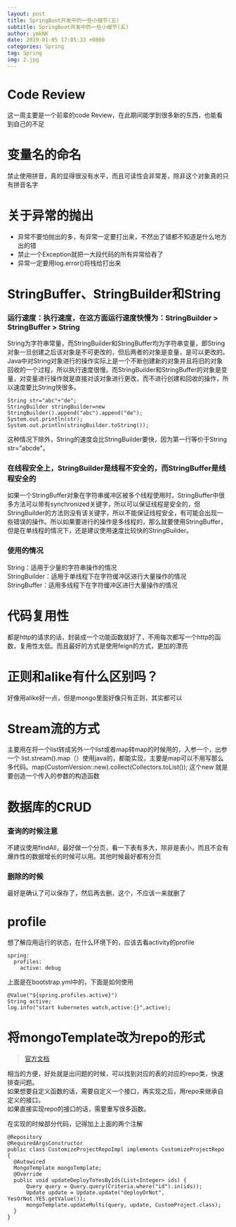 ```yaml
---
layout: post
title: SpringBoot开发中的一些小细节(五)
subtitle: SpringBoot开发中的一些小细节(五)
author: ymkNK
date: 2019-01-05 17:05:33 +0800
categories: Spring
tag: Spring
img: 2.jpg
---
```


# Code Review

这一周主要是一个前辈的code Review，在此期间能学到很多新的东西，也能看到自己的不足

# 变量名的命名

禁止使用拼音，真的显得很没有水平，而且可读性会非常差，除非这个对象真的只有拼音名字

# 关于异常的抛出

-   异常不要怕抛出的多，有异常一定要打出来，不然出了错都不知道是什么地方出的错
-   禁止一个Exception就把一大段代码的所有异常给吞了
-   异常一定要用log.error()将栈给打出来

# StringBuffer、StringBuilder和String

### 运行速度：执行速度，在这方面运行速度快慢为：StringBuilder > StringBuffer > String

String为字符串常量，而StringBuilder和StringBuffer均为字符串变量，即String对象一旦创建之后该对象是不可更改的，但后两者的对象是变量，是可以更改的。Java中对String对象进行的操作实际上是一个不断创建新的对象并且将旧的对象回收的一个过程，所以执行速度很慢。而StringBuilder和StringBuffer的对象是变量，对变量进行操作就是直接对该对象进行更改，而不进行创建和回收的操作，所以速度要比String快很多。

    String str="abc"+"de";
    StringBuilder stringBuilder=new StringBuilder().append("abc").append("de");
    System.out.println(str);
    System.out.println(stringBuilder.toString());

这种情况下除外，String的速度会比StringBuilder要快，因为第一行等价于String str="abcde"。

### 在线程安全上，StringBuilder是线程不安全的，而StringBuffer是线程安全的

如果一个StringBuffer对象在字符串缓冲区被多个线程使用时，StringBuffer中很多方法可以带有synchronized关键字，所以可以保证线程是安全的，但StringBuilder的方法则没有该关键字，所以不能保证线程安全，有可能会出现一些错误的操作。所以如果要进行的操作是多线程的，那么就要使用StringBuffer，但是在单线程的情况下，还是建议使用速度比较快的StringBuilder。  

### 使用的情况

String：适用于少量的字符串操作的情况  
StringBuilder：适用于单线程下在字符缓冲区进行大量操作的情况  
StringBuffer：适用多线程下在字符缓冲区进行大量操作的情况  

# 代码复用性

都是http的请求的话，封装成一个功能函数就好了，不用每次都写一个http的函数，复用性太低。而且最好的方式是使用feign的方式，更加的漂亮

# 正则和alike有什么区别吗？

好像用alike好一点，但是mongo里面好像只有正则，其实都可以

# Stream流的方式

主要用在将一个list转成另外一个list或者map转map的时候用的，入参一个，出参一个
list.stream().map（）使用java的，都能实现，主要是map可以不用写那么多代码。map(CustomVersion::new).collect(Collectors.toList());
这个new 就是要创造一个传入的参数的构造函数

# 数据库的CRUD

### 查询的时候注意

不建议使用findAll，最好做一个分页，看一下表有多大，除非是表小，而且不会有爆炸性的数据增长的时候可以用。其他时候最好都有分页

### 删除的时候

最好是确认了可以保存了，然后再去删，这个，不应该一来就删了

# profile

想了解应用运行的状态，在什么环境下的，应该去看activity的profile  

    spring:
      profiles:
        active: debug

上面是在bootstrap.yml中的，下面是如何使用

    @Value("${spring.profiles.active}")
    String active;
    log.info("start kubernetes watch,active:{}",active);

# 将mongoTemplate改为repo的形式

> [官方文档](https://docs.spring.io/spring-data/mongodb/docs/2.1.3.RELEASE/reference/html/#repositories.query-methods.query-creation)

相当的方便，好处就是出问题的时候，可以找到对应的表的对应的repo类，快速排查问题。  
如果想要自定义函数的话，需要自定义一个接口，再实现之后，用repo来继承自定义的接口。  
如果直接实现repo的接口的话，需要重写很多函数。

在实现的时候部分代码，记得加上上面的两个注解

    @Repository
    @RequiredArgsConstructor
    public class CustomizeProjectRepoImpl implements CustomizeProjectRepo {
      @Autowired
      MongoTemplate mongoTemplate;
      @Override
      public void updateDeployToYesByIds(List<Integer> ids) {
          Query query = Query.query(Criteria.where("id").in(ids));
          Update update = Update.update("deployOrNot", YesOrNot.YES.getValue());
          mongoTemplate.updateMulti(query, update, CustomProject.class);
      }
    }
